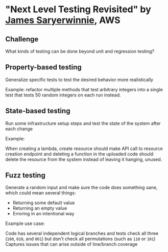 # "Next Level Testing Revisited" by [James Saryerwinnie](https://www.twitter.com/jsaryer), AWS


## Challenge
What kinds of testing can be done beyond unit and regression testing?


## Property-based testing

Generalize specific tests to test the desired behavior more realistically

Example: refactor multiple methods that test arbitrary integers into a single test that tests 50 random integers
on each run instead.


## State-based testing

Run some infrastructure setup steps and test the state of the system after each change

Example:

When creating a lambda, create resource should make API call to resource creation endpoint and deleting a function
in the uploaded code should delete the resource from the system instead of leaving it hanging, unused.


## Fuzz testing

Generate a random input and make sure the code does something sane, which could mean several things:
* Returning some default value
* Returning an empty value
* Erroring in an intentional way

Example use case:

Code has several independent logical branches and tests check all three (`100`, `010`, and `001`) but don't check
all permutations (such as `110` or `101`)
Captures issues that can arise outside of line/branch coverage
